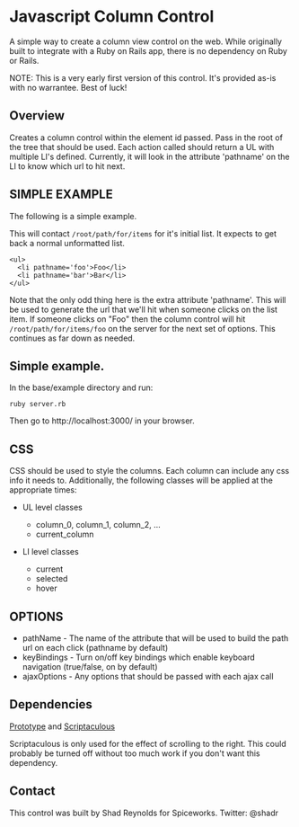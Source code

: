 # Javascript Column Control #

A simple way to create a column view control on the web.  While originally built to integrate with a Ruby on Rails app, there is no dependency on Ruby or Rails.

NOTE: This is a very early first version of this control.  It's provided as-is with no warrantee.  Best of luck!

## Overview ##

Creates a column control within the element id passed.  Pass in the root of the tree that should be used.  Each
action called should return a UL with multiple LI's defined.  Currently, it will look in the attribute 'pathname' on
the LI to know which url to hit next.

## SIMPLE EXAMPLE ##

The following is a simple example.
    <script src="js/column_control.js" type="text/javascript"></script>
    <div id="foo"/>
    <script> var columns = new Ajax.ColumnControl( 'foo', '/root/path/for/items'); </script>

This will contact `/root/path/for/items` for it's initial list.  It expects to get back a normal unformatted list.

    <ul>
      <li pathname='foo'>Foo</li>
      <li pathname='bar'>Bar</li>
    </ul>
    
Note that the only odd thing here is the extra attribute 'pathname'.  This will be used to generate the url that we'll hit when someone clicks on the list item.  If someone clicks on "Foo" then the column control will hit `/root/path/for/items/foo` on the server for the next set of options.  This continues as far down as needed.

## Simple example. ##

In the base/example directory and run:

    ruby server.rb

Then go to http://localhost:3000/ in your browser.


## CSS ##

CSS should be used to style the columns.  Each column can include any css info it needs to.  Additionally, the following
classes will be applied at the appropriate times:

- UL level classes
  - column\_0, column\_1, column\_2, ...
  - current\_column

- LI level classes
  - current
  - selected
  - hover


## OPTIONS ##

- pathName - The name of the attribute that will be used to build the path url on each click (pathname by default)
- keyBindings - Turn on/off key bindings which enable keyboard navigation (true/false, on by default)
- ajaxOptions - Any options that should be passed with each ajax call

## Dependencies ##

[Prototype](http://prototypejs.com) and [Scriptaculous](http://script.aculo.us/)

Scriptaculous is only used for the effect of scrolling to the right.  This could probably be turned off without too much work if you don't want this dependency.

## Contact ##

This control was built by Shad Reynolds for Spiceworks.
Twitter: @shadr

